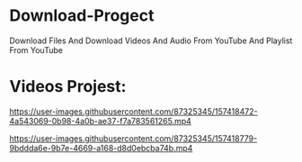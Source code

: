 # Download-Progect
Download Files And Download Videos And Audio From YouTube And Playlist From YouTube


# Videos Projest:



https://user-images.githubusercontent.com/87325345/157418472-4a543069-0b98-4a0b-ae37-f7a783561265.mp4


https://user-images.githubusercontent.com/87325345/157418779-9bddda6e-9b7e-4669-a168-d8d0ebcba74b.mp4


